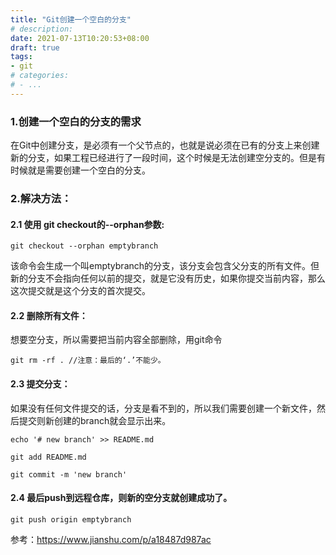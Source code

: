 ```yaml
---
title: "Git创建一个空白的分支"
# description:
date: 2021-07-13T10:20:53+08:00
draft: true
tags:
- git
# categories:
# - ...
---
```



### 1.创建一个空白的分支的需求
在Git中创建分支，是必须有一个父节点的，也就是说必须在已有的分支上来创建新的分支，如果工程已经进行了一段时间，这个时候是无法创建空分支的。但是有时候就是需要创建一个空白的分支。

### 2.解决方法：
#### 2.1 使用 git checkout的--orphan参数:
```
git checkout --orphan emptybranch
```
该命令会生成一个叫emptybranch的分支，该分支会包含父分支的所有文件。但新的分支不会指向任何以前的提交，就是它没有历史，如果你提交当前内容，那么这次提交就是这个分支的首次提交。

#### 2.2 删除所有文件：
想要空分支，所以需要把当前内容全部删除，用git命令
```
git rm -rf . //注意：最后的‘.’不能少。
```
#### 2.3 提交分支：
如果没有任何文件提交的话，分支是看不到的，所以我们需要创建一个新文件，然后提交则新创建的branch就会显示出来。
```
echo '# new branch' >> README.md

git add README.md

git commit -m 'new branch'
```
#### 2.4 最后push到远程仓库，则新的空分支就创建成功了。
```
git push origin emptybranch
```


参考：https://www.jianshu.com/p/a18487d987ac


